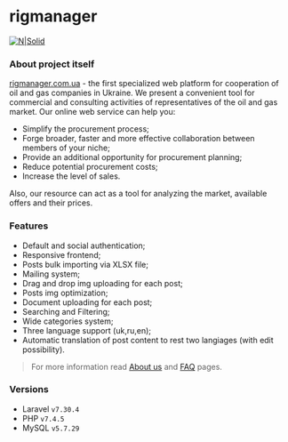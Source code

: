 # rigmanager

[![N|Solid](https://rigmanager.com.ua/icons/readme-logo.png)](https://rigmanager.com.ua)

### About project itself
[rigmanager.com.ua](https://rigmanager.com.ua) - the first specialized web platform for cooperation of oil and gas companies in Ukraine. 
We present a convenient tool for commercial and consulting activities of representatives of the oil and gas market.
Our online web service can help you:
- Simplify the procurement process;
- Forge broader, faster and more effective collaboration between members of your niche;
- Provide an additional opportunity for procurement planning;
- Reduce potential procurement costs;
- Increase the level of sales.

Also, our resource can act as a tool for analyzing the market, available offers and their prices.

### Features

- Default and social authentication;
- Responsive frontend;
- Posts bulk importing via XLSX file;
- Mailing system;
- Drag and drop img uploading for each post;
- Posts img optimization;
- Document uploading for each post;
- Searching and Filtering;
- Wide categories system;
- Three language support (uk,ru,en);
- Automatic translation of post content to rest two langiages (with edit possibility).

> For more information read [About us](https://rigmanager.com.ua/about-us) and [FAQ](https://rigmanager.com.ua/faq) pages.

### Versions
- Laravel `v7.30.4` 
- PHP `v7.4.5`
- MySQL `v5.7.29` 